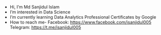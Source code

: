 -  Hi, I’m Md Sanjidul Islam
-  I’m interested in Data Science
-  I’m currently learning Data Analytics Professional Certificates by Google
-  How to reach me-
     Facebook: https://www.facebook.com/isanjidul005
     Telegram: https://t.me/isanjidul005
      
